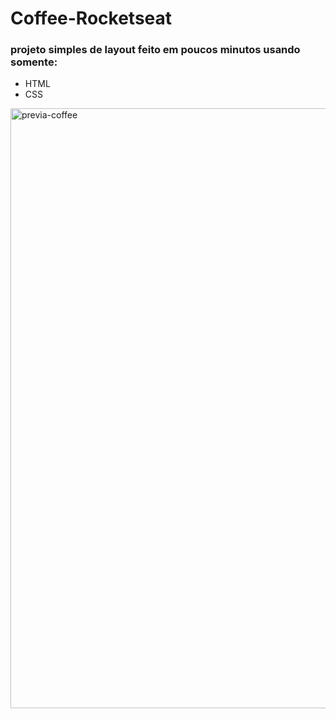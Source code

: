 <h1> Coffee-Rocketseat </h1>

<h3>projeto simples de layout feito em poucos minutos usando somente:</h3>

<ul>
  <li>HTML</li>
  <li>CSS</li>
</ul>

<img width="960" alt="previa-coffee" src="https://user-images.githubusercontent.com/49853451/159250955-6031aad3-2d69-434c-a0a5-a6e4d80db770.png">
